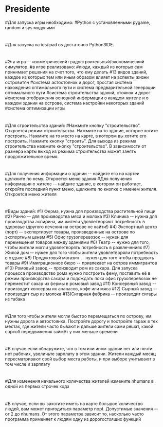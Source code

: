# Presidente
#Для запуска игры необходимо:
#Python с установленными pygame, random и sys модулями
#
#Для запуска на ios/ipad os достаточно Python3IDE.
#
#
#
#
#
#
#Эта игра -- изометрический градостроительный/экономический симулятор.
#в игре реализовано:
#люди, каждый из которых сам принимает решения на счет того, что ему делать
#13 видов зданий, каждое из которых тем или иным образом влияет на аспекты жизни островитян
#система астостоянок и дорог, простая система нахождения оптимального пути и система предварительной генерации оптимального пути 
#система строительства зданий, стоянок и дорог
#система отображения основной информации о каждом жителе и о каждом здании на острове, система настройки некоторых зданий
#система оптимизации игры
#
#
#
#Для строительства зданий:
#Нажмите кнопку "строительство". Откроется режим строительства. Нажмите на то здание, которое хотите построить. Нажмите на то место на карте, в котором вы хотите его построить. Нажмите кнопку "строить". Для выхода из режима строительства нажмите кнопку "строительство". В зависимости от размера карты выход из режима строительства может занять продолжительное время.
#
#Для получения информации о здании -- найдите его на картеи щелкните по нему. Откроется меню здания
#Для получения информации о жителе -- найдите здание, в котором он работает, откройте последний пункт меню, щелкните по кнопке с именем жителя. Откроется меню жителя
#
#Виды зданий:
#1) Ферма, нужна для производства растительной пищи
#2) Ранчо -- для производства мяса и молока
#3) Клиника -- нужна для производства аспирина, им жители удовлетворяют потребность в здоровье (другого лечения на острове не найти!)
#4) Экспортный центр (порт) -- экспортирует товары, произведенные на острове по экспортным ценам
#5) Офис грузоперевозок -- нужен для перемещения товаров между зданиями 
#6) Театр -- нужно для того, чтобы жители могли удовлетворять потребность в развлечениях
#7) Жилой дом -- нужен для того чтобы жители удовлетворяли потребность в отдыхе
#8) Продуктовый магазин -- нужен для того чтобы продавать товары
#9) Имиграционное бюро -- привлекает на остров иммигрантов
#10) Ромовый завод -- производит ром из сахара. Для запуска процесса производство рома нужно построить фему, поставить её в режим производства сахара и подождать пока офис грузоперевозок не переместит сахар из фермы в ромовый завод
#11) Консервный завод -- производит консервы их ананасов, кофе или мяса
#12) Сырный завод -- производит сыр из молока
#13)Сигарная фабрика -- производит сигары из табака
#
#Для того чтобы жители могли быстро перемещаться по острову, им нужны дорога и автостоянка. Постройте дорогу и постройте гараж в тех местах, где жители часто бывают и дальше жители сами решат, какой спрсоб передвижения займёт у них меньше времени
#
#В случае если обнаружите, что в том или ином здании нет или почти нет рабочих, увеличьте зарплату в этом здании. Жители каждый месяц пересматривают свой выбор места работы, и при выборе учитывают в том числе и зарплату
#
#Для изменения начального количества жителей измените nhumans в одной из первых строчек кода
#
#В случае, если вы захотите иметь на карте большое количество людей, вам может пригодиться параметр nopt. Допустимые значения -- от 2 до nhumans. От этого параметра зависит то, насколько часто программа применяет к людям одну из дорогостоящих функций
#
#

